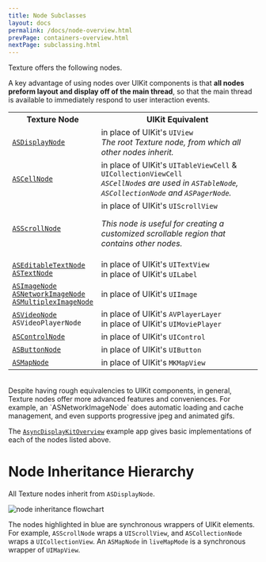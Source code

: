 ```yaml
---
title: Node Subclasses
layout: docs
permalink: /docs/node-overview.html
prevPage: containers-overview.html
nextPage: subclassing.html
---
```


Texture offers the following nodes.  

A key advantage of using nodes over UIKit components is that **all nodes preform layout and display off of the main thread**, so that the main thread is available to immediately respond to user interaction events.  

<table style="width:100%" class = "paddingBetweenCols">
  <tr>
    <th>Texture Node</th>
    <th>UIKit Equivalent</th> 
  </tr>
  <tr>
    <td><a href = "display-node.html"><code>ASDisplayNode</code></a></td>
    <td>in place of UIKit's <code>UIView</code><br> 
        <i>The root Texture node, from which all other nodes inherit.</i></td> 
  </tr>
  <tr>
    <td><a href = "cell-node.html"><code>ASCellNode</code></a></td>
    <td>in place of UIKit's <code>UITableViewCell</code> & <code>UICollectionViewCell</code><br>
        <i><code>ASCellNode</code>s are used in <code>ASTableNode</code>, <code>ASCollectionNode</code> and <code>ASPagerNode</code>.</i></td> 
  </tr>
  <tr>
    <td><a href = "scroll-node.html"><code>ASScrollNode</code></a></td>
    <td>in place of UIKit's <code>UIScrollView</code>
        <p><i>This node is useful for creating a customized scrollable region that contains other nodes.</i></p></td> 
  </tr>
  <tr>
    <td><a href = "editable-text-node.html"><code>ASEditableTextNode</code></a><br>
        <a href = "text-node.html"><code>ASTextNode</code></a></td>
    <td>in place of UIKit's <code>UITextView</code><br>
        in place of UIKit's <code>UILabel</code></td> 
  </tr>
  <tr>
    <td><a href = "image-node.html"><code>ASImageNode</code></a><br>
        <a href = "network-image-node.html"><code>ASNetworkImageNode</code></a><br>
        <a href = "multiplex-image-node.html"><code>ASMultiplexImageNode</code></a></td>
    <td>in place of UIKit's <code>UIImage</code></td> 
  </tr>
  <tr>
    <td><a href = "video-node.html"><code>ASVideoNode</code></a><br>
        <code>ASVideoPlayerNode</code></td>
    <td>in place of UIKit's <code>AVPlayerLayer</code><br>
        in place of UIKit's <code>UIMoviePlayer</code></td> 
  </tr>
  <tr>
    <td><a href = "control-node.html"><code>ASControlNode</code></a></td>
    <td>in place of UIKit's <code>UIControl</code></td>
  </tr>
  <tr>
    <td><a href = "button-node.html"><code>ASButtonNode</code></a></td>
    <td>in place of UIKit's <code>UIButton</code></td>
  </tr>
  <tr>
    <td><a href = "map-node.html"><code>ASMapNode</code></a></td>
    <td>in place of UIKit's <code>MKMapView</code></td>
  </tr>
</table>

<br>
Despite having rough equivalencies to UIKit components, in general, Texture nodes offer more advanced features and conveniences. For example, an `ASNetworkImageNode` does automatic loading and cache management, and even supports progressive jpeg and animated gifs. 

The <a href = "https://github.com/texturegroup/texture/tree/master/examples/AsyncDisplayKitOverview">`AsyncDisplayKitOverview`</a> example app gives basic implementations of each of the nodes listed above. 
 

# Node Inheritance Hierarchy 

All Texture nodes inherit from `ASDisplayNode`. 

<img src="/static/images/node-hierarchy.png" alt="node inheritance flowchart">

The nodes highlighted in blue are synchronous wrappers of UIKit elements.  For example, `ASScrollNode` wraps a `UIScrollView`, and `ASCollectionNode` wraps a `UICollectionView`.  An `ASMapNode` in `liveMapMode` is a synchronous wrapper of `UIMapView`.


 
 
